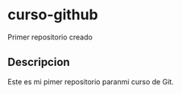 # curso-github
Primer repositorio creado

## Descripcion
Este es mi pimer repositorio paranmi curso de Git.
